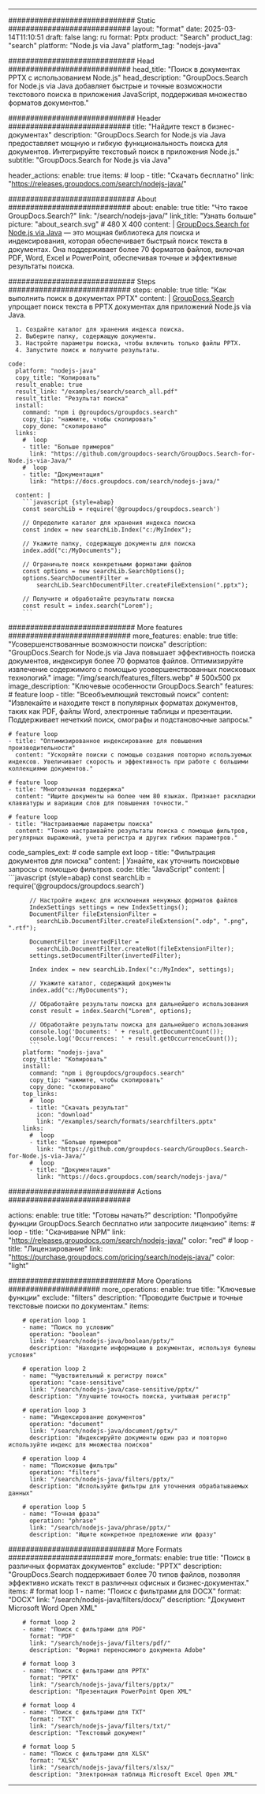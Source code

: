 
---
############################# Static ############################
layout: "format"
date:  2025-03-14T11:10:51
draft: false
lang: ru
format: Pptx
product: "Search"
product_tag: "search"
platform: "Node.js via Java"
platform_tag: "nodejs-java"

############################# Head ############################
head_title: "Поиск в документах PPTX с использованием Node.js"
head_description: "GroupDocs.Search for Node.js via Java добавляет быстрые и точные возможности текстового поиска в приложения JavaScript, поддерживая множество форматов документов."

############################# Header ############################
title: "Найдите текст в бизнес-документах" 
description: "GroupDocs.Search for Node.js via Java предоставляет мощную и гибкую функциональность поиска для документов. Интегрируйте текстовый поиск в приложения Node.js."
subtitle: "GroupDocs.Search for Node.js via Java" 

header_actions:
  enable: true
  items:
    #  loop
    - title: "Скачать бесплатно"
      link: "https://releases.groupdocs.com/search/nodejs-java/"
      
############################# About ############################
about:
    enable: true
    title: "Что такое GroupDocs.Search?"
    link: "/search/nodejs-java/"
    link_title: "Узнать больше"
    picture: "about_search.svg" # 480 X 400
    content: |
       [GroupDocs.Search for Node.js via Java](/search/nodejs-java/) — это мощная библиотека для поиска и индексирования, которая обеспечивает быстрый поиск текста в документах. Она поддерживает более 70 форматов файлов, включая PDF, Word, Excel и PowerPoint, обеспечивая точные и эффективные результаты поиска.

############################# Steps ############################
steps:
    enable: true
    title: "Как выполнить поиск в документах PPTX"
    content: |
      [GroupDocs.Search](/search/nodejs-java/) упрощает поиск текста в PPTX документах для приложений Node.js via Java.
      
      1. Создайте каталог для хранения индекса поиска.
      2. Выберите папку, содержащую документы.
      3. Настройте параметры поиска, чтобы включить только файлы PPTX.
      4. Запустите поиск и получите результаты.
   
    code:
      platform: "nodejs-java"
      copy_title: "Копировать"
      result_enable: true
      result_link: "/examples/search/search_all.pdf"
      result_title: "Результат поиска"
      install:
        command: "npm i @groupdocs/groupdocs.search"
        copy_tip: "нажмите, чтобы скопировать"
        copy_done: "скопировано"
      links:
        #  loop
        - title: "Больше примеров"
          link: "https://github.com/groupdocs-search/GroupDocs.Search-for-Node.js-via-Java/"
        #  loop
        - title: "Документация"
          link: "https://docs.groupdocs.com/search/nodejs-java/"
          
      content: |
        ```javascript {style=abap}
        const searchLib = require('@groupdocs/groupdocs.search')

        // Определите каталог для хранения индекса поиска
        const index = new searchLib.Index("c:/MyIndex");

        // Укажите папку, содержащую документы для поиска
        index.add("c:/MyDocuments");

        // Ограничьте поиск конкретными форматами файлов
        const options = new searchLib.SearchOptions();
        options.SearchDocumentFilter = 
            searchLib.SearchDocumentFilter.createFileExtension(".pptx");

        // Получите и обработайте результаты поиска
        const result = index.search("Lorem");
        ```            

############################# More features ############################
more_features:
  enable: true
  title: "Усовершенствованные возможности поиска"
  description: "GroupDocs.Search for Node.js via Java повышает эффективность поиска документов, индексируя более 70 форматов файлов. Оптимизируйте извлечение содержимого с помощью усовершенствованных поисковых технологий."
  image: "/img/search/features_filters.webp" # 500x500 px
  image_description: "Ключевые особенности GroupDocs.Search"
  features:
    # feature loop
    - title: "Всеобъемлющий текстовый поиск"
      content: "Извлекайте и находите текст в популярных форматах документов, таких как PDF, файлы Word, электронные таблицы и презентации. Поддерживает нечеткий поиск, омографы и подстановочные запросы."

    # feature loop
    - title: "Оптимизированное индексирование для повышения производительности"
      content: "Ускоряйте поиски с помощью создания повторно используемых индексов. Увеличивает скорость и эффективность при работе с большими коллекциями документов."

    # feature loop
    - title: "Многоязычная поддержка"
      content: "Ищите документы на более чем 80 языках. Признает раскладки клавиатуры и вариации слов для повышения точности."

    # feature loop
    - title: "Настраиваемые параметры поиска"
      content: "Тонко настраивайте результаты поиска с помощью фильтров, регулярных выражений, учета регистра и других гибких параметров."
      
  code_samples_ext:
    # code sample ext loop
    - title: "Фильтрация документов для поиска"
      content: |
        Узнайте, как уточнить поисковые запросы с помощью фильтров.
      code:
        title: "JavaScript"
        content: |
          ```javascript {style=abap}
          const searchLib = require('@groupdocs/groupdocs.search')
          
          // Настройте индекс для исключения ненужных форматов файлов
          IndexSettings settings = new IndexSettings();
          DocumentFilter fileExtensionFilter = 
            searchLib.DocumentFilter.createFileExtension(".odp", ".png", ".rtf");

          DocumentFilter invertedFilter = 
            searchLib.DocumentFilter.createNot(fileExtensionFilter);
          settings.setDocumentFilter(invertedFilter);

          Index index = new searchLib.Index("c:/MyIndex", settings);
              
          // Укажите каталог, содержащий документы
          index.add("c:/MyDocuments");

          // Обработайте результаты поиска для дальнейшего использования
          const result = index.Search("Lorem", options);
          
          // Обработайте результаты поиска для дальнейшего использования
          console.log('Documents: ' + result.getDocumentCount());
          console.log('Occurrences: ' + result.getOccurrenceCount());
          ```
        platform: "nodejs-java"
        copy_title: "Копировать"
        install:
          command: "npm i @groupdocs/groupdocs.search"
          copy_tip: "нажмите, чтобы скопировать"
          copy_done: "скопировано"
        top_links:
          #  loop
          - title: "Скачать результат"
            icon: "download"
            link: "/examples/search/formats/searchfilters.pptx"
        links:
          #  loop
          - title: "Больше примеров"
            link: "https://github.com/groupdocs-search/GroupDocs.Search-for-Node.js-via-Java/"
          #  loop
          - title: "Документация"
            link: "https://docs.groupdocs.com/search/nodejs-java/"
            

            


############################# Actions ############################

actions:
  enable: true
  title: "Готовы начать?"
  description: "Попробуйте функции GroupDocs.Search бесплатно или запросите лицензию"
  items:
    #  loop
    - title: "Скачивание NPM"
      link: "https://releases.groupdocs.com/search/nodejs-java/"
      color: "red"
        #  loop
    - title: "Лицензирование"
      link: "https://purchase.groupdocs.com/pricing/search/nodejs-java/"
      color: "light"


############################# More Operations #####################
more_operations:
    enable: true
    title: "Ключевые функции"
    exclude: "filters"
    description: "Проводите быстрые и точные текстовые поиски по документам."
    items: 
          
        # operation loop 1
        - name: "Поиск по условию"
          operation: "boolean"
          link: "/search/nodejs-java/boolean/pptx/"
          description: "Находите информацию в документах, используя булевы условия"

        # operation loop 2
        - name: "Чувствительный к регистру поиск"
          operation: "case-sensitive"
          link: "/search/nodejs-java/case-sensitive/pptx/"
          description: "Улучшите точность поиска, учитывая регистр"

        # operation loop 3
        - name: "Индексирование документов"
          operation: "document"
          link: "/search/nodejs-java/document/pptx/"
          description: "Индексируйте документы один раз и повторно используйте индекс для множества поисков"

        # operation loop 4
        - name: "Поисковые фильтры"
          operation: "filters"
          link: "/search/nodejs-java/filters/pptx/"
          description: "Используйте фильтры для уточнения обрабатываемых данных"

        # operation loop 5
        - name: "Точная фраза"
          operation: "phrase"
          link: "/search/nodejs-java/phrase/pptx/"
          description: "Ищите конкретное предложение или фразу"
          
        
          
############################# More Formats ########################
more_formats:
    enable: true
    title: "Поиск в различных форматах документов"
    exclude: "PPTX"
    description: "GroupDocs.Search поддерживает более 70 типов файлов, позволяя эффективно искать текст в различных офисных и бизнес-документах."
    items: 
        # format loop 1
        - name: "Поиск с фильтрами для DOCX"
          format: "DOCX"
          link: "/search/nodejs-java/filters/docx/"
          description: "Документ Microsoft Word Open XML"
          
        # format loop 2
        - name: "Поиск с фильтрами для PDF"
          format: "PDF"
          link: "/search/nodejs-java/filters/pdf/"
          description: "Формат переносимого документа Adobe"
          
        # format loop 3
        - name: "Поиск с фильтрами для PPTX"
          format: "PPTX"
          link: "/search/nodejs-java/filters/pptx/"
          description: "Презентация PowerPoint Open XML"

        # format loop 4
        - name: "Поиск с фильтрами для TXT"
          format: "TXT"
          link: "/search/nodejs-java/filters/txt/"
          description: "Текстовый документ"
          
        # format loop 5
        - name: "Поиск с фильтрами для XLSX"
          format: "XLSX"
          link: "/search/nodejs-java/filters/xlsx/"
          description: "Электронная таблица Microsoft Excel Open XML"
  

---